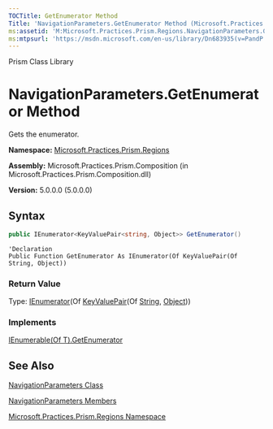 ```yaml
---
TOCTitle: GetEnumerator Method
Title: 'NavigationParameters.GetEnumerator Method (Microsoft.Practices.Prism.Regions)'
ms:assetid: 'M:Microsoft.Practices.Prism.Regions.NavigationParameters.GetEnumerator'
ms:mtpsurl: 'https://msdn.microsoft.com/en-us/library/Dn683935(v=PandP.50)'
---
```


Prism Class Library

# NavigationParameters.GetEnumerator Method

Gets the enumerator.

**Namespace:** [Microsoft.Practices.Prism.Regions](https://msdn.microsoft.com/en-us/library/microsoft.practices.prism.regions(v=pandp.50))

**Assembly:** Microsoft.Practices.Prism.Composition (in Microsoft.Practices.Prism.Composition.dll)

**Version:** 5.0.0.0 (5.0.0.0)

## Syntax

```C#
public IEnumerator<KeyValuePair<string, Object>> GetEnumerator()
```

```VB
'Declaration
Public Function GetEnumerator As IEnumerator(Of KeyValuePair(Of String, Object))
```

### Return Value

Type: [IEnumerator](http://msdn.microsoft.com/en-us/library/78dfe2yb)(Of [KeyValuePair](http://msdn.microsoft.com/en-us/library/5tbh8a42)(Of [String](http://msdn.microsoft.com/en-us/library/s1wwdcbf), [Object](http://msdn.microsoft.com/en-us/library/e5kfa45b)))
### Implements

[IEnumerable(Of T).GetEnumerator](http://msdn.microsoft.com/en-us/library/s793z9y2)

## See Also

[NavigationParameters Class](https://msdn.microsoft.com/en-us/library/microsoft.practices.prism.regions.navigationparameters(v=pandp.50))

[NavigationParameters Members](https://msdn.microsoft.com/en-us/library/microsoft.practices.prism.regions.navigationparameters_members(v=pandp.50))

[Microsoft.Practices.Prism.Regions Namespace](https://msdn.microsoft.com/en-us/library/microsoft.practices.prism.regions(v=pandp.50))
